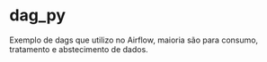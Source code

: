 # dag_py
Exemplo de dags que utilizo no Airflow, maioria são para consumo, tratamento e abstecimento de dados.
